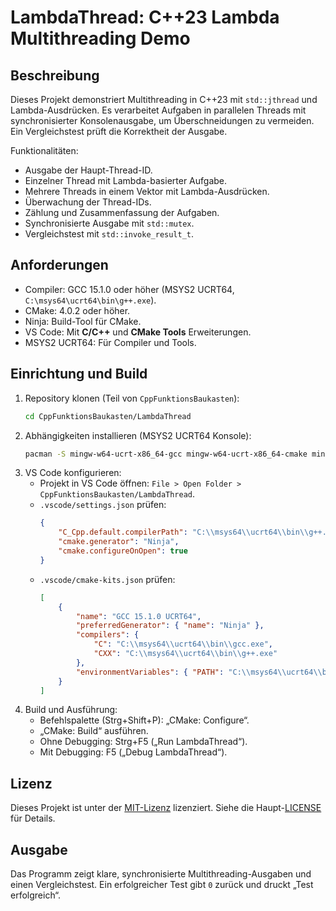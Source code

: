 # LambdaThread: C++23 Lambda Multithreading Demo

## Beschreibung
Dieses Projekt demonstriert Multithreading in C++23 mit `std::jthread` und Lambda-Ausdrücken. Es verarbeitet Aufgaben in parallelen Threads mit synchronisierter Konsolenausgabe, um Überschneidungen zu vermeiden. Ein Vergleichstest prüft die Korrektheit der Ausgabe.

Funktionalitäten:
- Ausgabe der Haupt-Thread-ID.
- Einzelner Thread mit Lambda-basierter Aufgabe.
- Mehrere Threads in einem Vektor mit Lambda-Ausdrücken.
- Überwachung der Thread-IDs.
- Zählung und Zusammenfassung der Aufgaben.
- Synchronisierte Ausgabe mit `std::mutex`.
- Vergleichstest mit `std::invoke_result_t`.

## Anforderungen
- Compiler: GCC 15.1.0 oder höher (MSYS2 UCRT64, `C:\msys64\ucrt64\bin\g++.exe`).
- CMake: 4.0.2 oder höher.
- Ninja: Build-Tool für CMake.
- VS Code: Mit **C/C++** und **CMake Tools** Erweiterungen.
- MSYS2 UCRT64: Für Compiler und Tools.

## Einrichtung und Build
1. Repository klonen (Teil von `CppFunktionsBaukasten`):
   ```bash
   cd CppFunktionsBaukasten/LambdaThread
   ```
2. Abhängigkeiten installieren (MSYS2 UCRT64 Konsole):
   ```bash
   pacman -S mingw-w64-ucrt-x86_64-gcc mingw-w64-ucrt-x86_64-cmake mingw-w64-ucrt-x86_64-ninja mingw-w64-ucrt-x86_64-gdb
   ```
3. VS Code konfigurieren:
   - Projekt in VS Code öffnen: `File > Open Folder > CppFunktionsBaukasten/LambdaThread`.
   - `.vscode/settings.json` prüfen:
     ```json
     {
         "C_Cpp.default.compilerPath": "C:\\msys64\\ucrt64\\bin\\g++.exe",
         "cmake.generator": "Ninja",
         "cmake.configureOnOpen": true
     }
     ```
   - `.vscode/cmake-kits.json` prüfen:
     ```json
     [
         {
             "name": "GCC 15.1.0 UCRT64",
             "preferredGenerator": { "name": "Ninja" },
             "compilers": {
                 "C": "C:\\msys64\\ucrt64\\bin\\gcc.exe",
                 "CXX": "C:\\msys64\\ucrt64\\bin\\g++.exe"
             },
             "environmentVariables": { "PATH": "C:\\msys64\\ucrt64\\bin;${env:PATH}" }
         }
     ]
     ```
4. Build und Ausführung:
   - Befehlspalette (Strg+Shift+P): „CMake: Configure“.
   - „CMake: Build“ ausführen.
   - Ohne Debugging: Strg+F5 („Run LambdaThread“).
   - Mit Debugging: F5 („Debug LambdaThread“).

## Lizenz
Dieses Projekt ist unter der [MIT-Lizenz](../LICENSE) lizenziert. Siehe die Haupt-[LICENSE](../LICENSE) für Details.

## Ausgabe
Das Programm zeigt klare, synchronisierte Multithreading-Ausgaben und einen Vergleichstest. Ein erfolgreicher Test gibt `0` zurück und druckt „Test erfolgreich“.